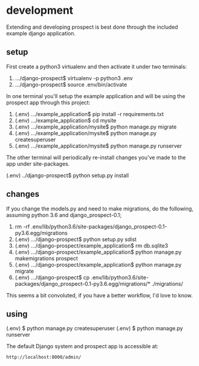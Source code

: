 # development #

Extending and developing prospect is best done through the included example
django application.  

## setup ##

First create a python3 virtualenv and then activate it under two terminals:

1. .../django-prospect$ virtualenv -p python3 .env
2. .../django-prospect$ source .env/bin/activate

In one terminal you'll setup the example application and will be using the
prospect app through this project:

1. (.env) .../example_application$ pip install -r requirements.txt
2. (.env) .../example_application$ cd mysite
3. (.env) .../example_application/mysite$ python manage.py migrate
4. (.env) .../example_application/mysite$ python manage.py createsuperuser
5. (.env) .../example_application/mysite$ python manage.py runserver

The other terminal will periodically re-install changes you've made to the app
under site-packages.

(.env) ../django-prospect$ python setup.py install

## changes ##

If you change the models.py and need to make migrations, do the following,
assuming python 3.6 and django_prospect-0.1;

1. rm -rf .env/lib/python3.6/site-packages/django_prospect-0.1-py3.6.egg/migrations
2. (.env) .../django-prospect$ python setup.py sdist
3. (.env) .../django-prospect/example_application$ rm db.sqlite3
4. (.env) .../django-prospect/example_application$ python manage.py makemigrations prospect
5. (.env) .../django-prospect/example_application$ python manage.py migrate
6. (.env) .../django-prospect$ cp .env/lib/python3.6/site-packages/django_prospect-0.1-py3.6.egg/migrations/* ./migrations/

This seems a bit convoluted, if you have a better workflow, I'd love to know.

## using ##

(.env) $ python manage.py createsuperuser
(.env) $ python manage.py runserver

The default Django system and prospect app is accessible at:

    http://localhost:8000/admin/
